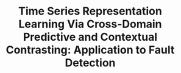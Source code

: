 ---
layout: "publication"
title: "Time Series Representation Learning Via Cross-Domain Predictive and Contextual Contrasting: Application to Fault Detection"
type: "paper"
order: 212
year: 2025
authors: "Ibrahim Yousef, Sirish L. Shah, and R. Bhushan Gopaluni"
journal: "Engineering Applications of Artificial Intelligence"
pdf: "2025J04_ibrahim_eaai.pdf"
thumbnail: "2025J04_ibrahim_eaai.png"
external_url: "https://papers.ssrn.com/sol3/papers.cfm?abstract_id=5085741"
image: "/assets/thumbnails/2025J04_ibrahim_eaai.png"
code: "https://github.com/iy641/CDPCC.git"
thumbnail_caption: "Figure 2: Positive pair selection strategies in state-of-the-art contrastive learning methods for time series."
description: "Data-driven methods for fault detection increasingly rely on large historical datasets, yet annotations are costly and time-consuming. As a result, learning approaches that minimize the need for extensive labeling, such as self-supervised learning (SSL), are becoming more popular. Contrastive learning, a subset of SSL, has shown promise in fields like computer vision and natural language processing (NLP), yet its application in fault detection is not fully explored. In this paper, we introduce Cross-Domain Predictive and Contextual Contrasting (CDPCC), a novel contrastive learning framework that integrates temporal and spectral information to capture rich time-frequency features from time series data. CDPCC consists of two key components: cross-domain predictive contrasting, which predicts future embeddings across time and frequency domains, and cross-domain contextual contrasting, which aligns time- and frequency-based representations in a shared latent space. We evaluate CDPCC on fault detection tasks using both simulated and industrial datasets. Our results show that a linear classifier trained on features learned by CDPCC performs comparably to fully supervised models. Moreover, CDPCC proves highly effective in scenarios with limited labeled data, achieving superior performance with only 50% of the labeled data compared to fully supervised training on the entire dataset."
---